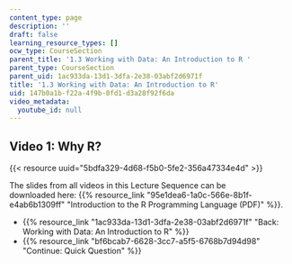 ```yaml
---
content_type: page
description: ''
draft: false
learning_resource_types: []
ocw_type: CourseSection
parent_title: '1.3 Working with Data: An Introduction to R '
parent_type: CourseSection
parent_uid: 1ac933da-13d1-3dfa-2e38-03abf2d6971f
title: '1.3 Working with Data: An Introduction to R'
uid: 147b0a1b-f22a-4f9b-0fd1-d3a28f92f6da
video_metadata:
  youtube_id: null
---
```

## Video 1: Why R?

{{< resource uuid="5bdfa329-4d68-f5b0-5fe2-356a47334e4d" >}}

The slides from all videos in this Lecture Sequence can be downloaded here: {{% resource_link "95e1dea6-1a0c-566e-8b1f-e4ab6b1309ff" "Introduction to the R Programming Language (PDF)" %}}.

- {{% resource_link "1ac933da-13d1-3dfa-2e38-03abf2d6971f" "Back: Working with Data: An Introduction to R" %}}
- {{% resource_link "bf6bcab7-6628-3cc7-a5f5-6768b7d94d98" "Continue: Quick Question" %}}